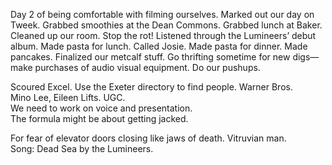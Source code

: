 Day 2 of being comfortable with filming ourselves. Marked out our day on Tweek. Grabbed smoothies at the Dean Commons. Grabbed lunch at Baker. Cleaned up our room. Stop the rot\! Listened through the Lumineers’ debut album. Made pasta for lunch. Called Josie. Made pasta for dinner. Made pancakes. Finalized our metcalf stuff. Go thrifting sometime for new digs—make purchases of audio visual equipment. Do our pushups. 

Scoured Excel. Use the Exeter directory to find people. Warner Bros.  
Mino Lee, Eileen Lifts. UGC.   
We need to work on voice and presentation.   
The formula might be about getting jacked.

For fear of elevator doors closing like jaws of death. Vitruvian man.  
Song: Dead Sea by the Lumineers.